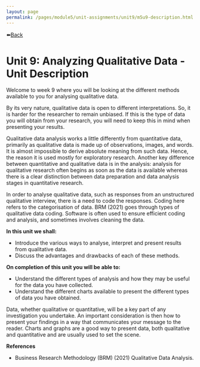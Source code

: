 ```yaml
---
layout: page
permalink: /pages/module5/unit-assignments/unit9/m5u9-description.html
---
```


⬅️[Back](/pages/module5/unit-assignments/unit9/m5u9.html)

# Unit 9: Analyzing Qualitative Data - Unit Description

Welcome to week 9 where you will be looking at the different methods available to you for analysing qualitative data.

By its very nature, qualitative data is open to different interpretations. So, it is harder for the researcher to remain unbiased. If this is the type of data you will obtain from your research, you will need to keep this in mind when presenting your results.

Qualitative data analysis works a little differently from quantitative data, primarily as qualitative data is made up of observations, images, and words. It is almost impossible to derive absolute meaning from such data. Hence, the reason it is used mostly for exploratory research. Another key difference between quantitative and qualitative data is in the analysis: analysis for qualitative research often begins as soon as the data is available whereas there is a clear distinction between data preparation and data analysis stages in quantitative research.

In order to analyse qualitative data, such as responses from an unstructured qualitative interview, there is a need to code the responses. Coding here refers to the categorisation of data. BRM (2021) goes through types of qualitative data coding. Software is often used to ensure efficient coding and analysis, and sometimes involves cleaning the data.

**In this unit we shall:**
- Introduce the various ways to analyse, interpret and present results from qualitative data.
- Discuss the advantages and drawbacks of each of these methods.

**On completion of this unit you will be able to:**
- Understand the different types of analysis and how they may be useful for the data you have collected.
- Understand the different charts available to present the different types of data you have obtained.

Data, whether qualitative or quantitative, will be a key part of any investigation you undertake. An important consideration is then how to present your findings in a way that communicates your message to the reader. Charts and graphs are a good way to present data, both qualitative and quantitative and are usually used to set the scene.

**References**
- Business Research Methodology (BRM) (2021) Qualitative Data Analysis.
